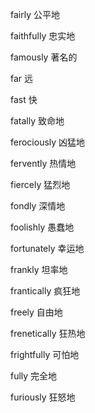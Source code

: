 fairly 公平地

faithfully 忠实地

famously 著名的

far 远

fast 快

fatally 致命地

ferociously 凶猛地

fervently 热情地

fiercely 猛烈地

fondly 深情地

foolishly 愚蠢地

fortunately 幸运地

frankly 坦率地

frantically 疯狂地

freely 自由地

frenetically 狂热地

frightfully 可怕地

fully 完全地

furiously 狂怒地